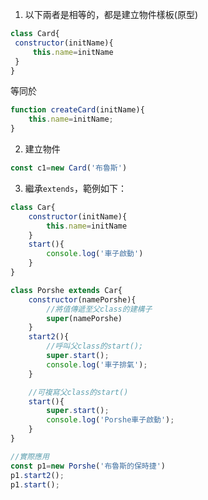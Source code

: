 
1. 以下兩者是相等的，都是建立物件樣板(原型)
```javascript
class Card{
 constructor(initName){
	 this.name=initName
 }
}
```

等同於
```javascript
function createCard(initName){
	this.name=initName;
}
```

2. 建立物件
```javascript
const c1=new Card('布魯斯')
```

3. 繼承`extends`，範例如下：
```javascript
class Car{
	constructor(initName){
		this.name=initName
	}
	start(){
		console.log('車子啟動')
	}
}

class Porshe extends Car{
	constructor(namePorshe){
		//將值傳遞至父class的建構子
		super(namePorshe)
	}
	start2(){
	    //呼叫父class的start();
		super.start();
		console.log('車子排氣');
	}

	//可複寫父class的start()
	start(){
		super.start();
		console.log('Porshe車子啟動');
	}
}

//實際應用
const p1=new Porshe('布魯斯的保時捷')
p1.start2();
p1.start();
```